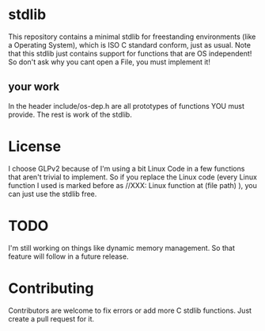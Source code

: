 # stdlib
This repository contains a minimal stdlib for freestanding environments (like a Operating System), which is ISO C standard conform, just as usual.
Note that this stdlib just contains support for functions that are OS independent! So don't ask why you cant open a File, you must implement it!
## your work
In the header include/os-dep.h are all prototypes of functions YOU must provide. The rest is work of the stdlib.
# License
I choose GLPv2 because of I'm using a bit Linux Code in a few functions that aren't trivial to implement. So if you replace the Linux code (every Linux function I used is marked before as //XXX: Linux function at (file path) ), you can just use the stdlib free.
# TODO
I'm still working on things like dynamic memory management. So that feature will follow in a future release.
# Contributing
Contributors are welcome to fix errors or add more C stdlib functions. Just create a pull request for it.
